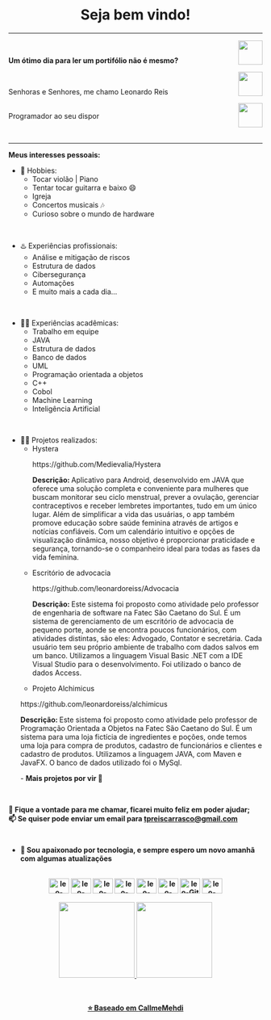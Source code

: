 <h1 align="center"> Seja bem vindo! </h1>
<hr />
<a href="https://github.com/leonardoreiss" target="_blank">
  <img align="right" src="https://cdn.iconscout.com/icon/free/png-256/github-108-438008.png" width="48px" height="48px">
</a><br />
<p align="left" > 
  <b>Um ótimo dia para ler um portifólio não é mesmo?</b>
</p>
<a href="https://www.instagram.com/leonardo.reis/" target="_blank">
  <img align="right" src="https://cdn.icon-icons.com/icons2/1211/PNG/512/1491579602-yumminkysocialmedia36_83067.png" width="48px" height="48px">
</a><br />
<p align="left" >
Senhoras e Senhores, me chamo Leonardo Reis<br />
</p>
<a href="https://www.linkedin.com/in/leonardo-reis-68b036187/" target="_blank">
  <img align="right" src="https://i.ibb.co/Kx2GSrT/linkedin.png" width="48px" height="48px">
</a>


<br>
Programador ao seu dispor
<p align="left" >
<br>
<hr />

**Meus interesses pessoais:**

- 👾 Hobbies: 
  - Tocar violão | Piano
  - Tentar tocar guitarra e baixo 😄
  - Igreja
  - Concertos musicais 🎶
  - Curioso sobre o mundo de hardware

<br>
 
- ♨️ Experiências profissionais:
  - Análise e mitigação de riscos
  - Estrutura de dados
  - Cibersegurança
  - Automações
  - E muito mais a cada dia...
 
<br>

- 👩‍💻 Experiências acadêmicas:
  - Trabalho em equipe
  - JAVA
  - Estrutura de dados
  - Banco de dados
  - UML
  - Programação orientada a objetos
  - C++
  - Cobol
  - Machine Learning
  - Inteligência Artificial

<br>

- 👩‍💻 Projetos realizados:
  - Hystera
    <p> 
      https://github.com/Medievalia/Hystera
    <p>
      <b> Descrição: </b> Aplicativo para Android, desenvolvido em JAVA que oferece uma solução completa e conveniente para mulheres 
       que buscam monitorar seu ciclo menstrual, prever a ovulação, gerenciar contraceptivos e receber 
      lembretes importantes, tudo em um único lugar. Além de simplificar a vida das usuárias, o app também promove
      educação sobre saúde feminina através de artigos e notícias confiáveis. Com um calendário intuitivo e opções 
      de visualização dinâmica, nosso objetivo é proporcionar praticidade e segurança, tornando-se o companheiro
      ideal para todas as fases da vida feminina.
    <p>
  - Escritório de advocacia
    <p> 
      https://github.com/leonardoreiss/Advocacia
    <p>
      <b> Descrição: </b> Este sistema foi proposto como atividade pelo professor de engenharia de software
      na Fatec São Caetano do Sul. É um sistema de gerenciamento de um escritório de advocacia
      de pequeno porte, aonde se encontra poucos funcionários, com atividades distintas, são eles:
      Advogado, Contator e secretária. Cada usuário tem seu próprio ambiente de trabalho com
      dados salvos em um banco. Utilizamos a linguagem Visual Basic .NET com a IDE Visual Studio
      para o desenvolvimento. Foi utilizado o banco de dados Access.
    <p>
   - Projeto Alchimicus
    <p>
      https://github.com/leonardoreiss/alchimicus
    <p>
    <b> Descrição: </b> Este sistema foi proposto como atividade pelo professor de Programação
        Orientada a Objetos na Fatec São Caetano do Sul. É um sistema para uma loja fictícia de
        ingredientes e poções, onde temos uma loja para compra de produtos, cadastro de
        funcionários e clientes e cadastro de produtos. Utilizamos a linguagem JAVA, com Maven e
        JavaFX. O banco de dados utilizado foi o MySql.
    <p>
      - <b> Mais projetos por vir 👀 <b>
<br>
    
💬 Fique a vontade para me chamar, ficarei muito feliz em poder ajudar; <br>
📫 Se quiser pode enviar um email para tpreiscarrasco@gmail.com

#

- 💼 Sou apaixonado por tecnologia, e sempre espero um novo amanhã com algumas atualizações
  
</div>

<div align="center" valign="top"><br>
    <img align="center" alt="leo-Java" height="30" width="40" src="https://cdn.jsdelivr.net/gh/devicons/devicon/icons/java/java-original-wordmark.svg">
    <img align="center" alt="leo-MySQL" height="30" width="40" src="https://cdn.jsdelivr.net/gh/devicons/devicon/icons/mysql/mysql-original-wordmark.svg">
  <img align="center" alt="leo-C++" height="30" width="40" src="https://cdn.jsdelivr.net/gh/devicons/devicon/icons/cplusplus/cplusplus-plain.svg">
  <img align="center" alt="leo-Bash" height="30" width="40" src="https://cdn.jsdelivr.net/gh/devicons/devicon/icons/bash/bash-original.svg">
  <img align="center" alt="leo-Linux" height="30" width="40" src="https://cdn.jsdelivr.net/gh/devicons/devicon/icons/linux/linux-original.svg">
  <img align="center" alt="leo-Spring" height="30" width="40" src="https://cdn.jsdelivr.net/gh/devicons/devicon/icons/spring/spring-original.svg">
  <img align="center" alt="leo-Git" height="30" width="40" src="https://cdn.jsdelivr.net/gh/devicons/devicon/icons/git/git-original.svg">
  <img align="center" alt="leo-VIM" height="30" width="40" src="https://cdn.jsdelivr.net/gh/devicons/devicon/icons/vim/vim-original.svg">

</div><br>

<div align="center">
  <a href="https://github.com/leonardoreiss">
  <img height="150em" src="https://github-readme-stats.vercel.app/api?username=leonardoreiss&show_icons=true&theme=panda&include_all_commits=true&count_private=true"/>
  <img height="150em" src="https://github-readme-stats.vercel.app/api/top-langs/?username=leonardoreiss&layout=compact&langs_count=7&theme=panda"/>
</div>

  <div align="center" valign="top"><br> 
    
  ##
  
</p>

⭐️ Baseado em [CallmeMehdi](https://github.com/CallmeMehdi)
